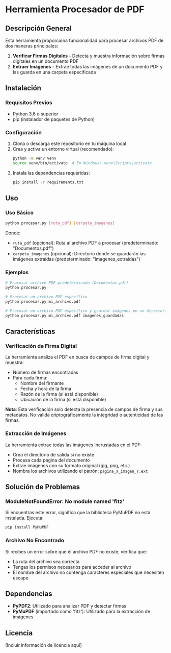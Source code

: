 # Herramienta Procesador de PDF

## Descripción General
Esta herramienta proporciona funcionalidad para procesar archivos PDF de dos maneras principales:
1. **Verificar Firmas Digitales** - Detecta y muestra información sobre firmas digitales en un documento PDF
2. **Extraer Imágenes** - Extrae todas las imágenes de un documento PDF y las guarda en una carpeta especificada

## Instalación

### Requisitos Previos
- Python 3.6 o superior
- pip (instalador de paquetes de Python)

### Configuración
1. Clona o descarga este repositorio en tu máquina local
2. Crea y activa un entorno virtual (recomendado):
   ```bash
   python -m venv venv
   source venv/bin/activate  # En Windows: venv\Scripts\activate
   ```
3. Instala las dependencias requeridas:
   ```bash
   pip install -r requirements.txt
   ```

## Uso

### Uso Básico
```bash
python procesar.py [ruta_pdf] [carpeta_imagenes]
```

Donde:
- `ruta_pdf` (opcional): Ruta al archivo PDF a procesar (predeterminado: "Documentos.pdf")
- `carpeta_imagenes` (opcional): Directorio donde se guardarán las imágenes extraídas (predeterminado: "imagenes_extraidas")

### Ejemplos
```bash
# Procesar archivo PDF predeterminado (Documentos.pdf)
python procesar.py

# Procesar un archivo PDF específico
python procesar.py mi_archivo.pdf

# Procesar un archivo PDF específico y guardar imágenes en un directorio personalizado
python procesar.py mi_archivo.pdf imagenes_guardadas
```

## Características

### Verificación de Firma Digital
La herramienta analiza el PDF en busca de campos de firma digital y muestra:
- Número de firmas encontradas
- Para cada firma:
  - Nombre del firmante
  - Fecha y hora de la firma
  - Razón de la firma (si está disponible)
  - Ubicación de la firma (si está disponible)

**Nota**: Esta verificación solo detecta la presencia de campos de firma y sus metadatos. No valida criptográficamente la integridad o autenticidad de las firmas.

### Extracción de Imágenes
La herramienta extrae todas las imágenes incrustadas en el PDF:
- Crea el directorio de salida si no existe
- Procesa cada página del documento
- Extrae imágenes con su formato original (jpg, png, etc.)
- Nombra los archivos utilizando el patrón: `pagina_X_imagen_Y.ext`

## Solución de Problemas

### ModuleNotFoundError: No module named 'fitz'
Si encuentras este error, significa que la biblioteca PyMuPDF no está instalada. Ejecuta:
```bash
pip install PyMuPDF
```

### Archivo No Encontrado
Si recibes un error sobre que el archivo PDF no existe, verifica que:
- La ruta del archivo sea correcta
- Tengas los permisos necesarios para acceder al archivo
- El nombre del archivo no contenga caracteres especiales que necesiten escape

## Dependencias
- **PyPDF2**: Utilizado para analizar PDF y detectar firmas
- **PyMuPDF** (importado como 'fitz'): Utilizado para la extracción de imágenes

## Licencia
[Incluir información de licencia aquí]
